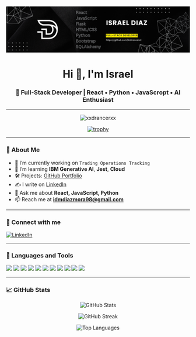 
<p align="center">
  <img src="https://github.com/XxDrancerxX/XxDrancerxX/blob/main/banner-2.png?raw=true" />
</p>


<h1 align="center">Hi 👋, I'm Israel</h1>
<h3 align="center">🚀 Full-Stack Developer | React • Python • JavaScropt • AI Enthusiast</h3>

---

<p align="center">
  <img src="https://komarev.com/ghpvc/?username=xxdrancerxx&label=Profile%20views&color=0e75b6&style=flat" alt="xxdrancerxx" />
</p>

<p align="center">
  <a href="https://github.com/ryo-ma/github-profile-trophy">
    <img src="https://github-profile-trophy.vercel.app/?username=xxdrancerxx&theme=gruvbox&margin-w=10&margin-h=15" alt="trophy" />
  </a>
</p>

---

### 🚀 About Me

- 🔭 I’m currently working on `Trading Operations Tracking`
- 🌱 I’m learning **IBM Generative AI**, **Jest**, **Cloud**
- 🛠️ Projects: [GitHub Portfolio](https://github.com/XxDrancerxX)
- ✍️ I write on [LinkedIn](https://www.linkedin.com/in/israel-diaz-241915179/)
- 💬 Ask me about **React, JavaScript, Python**
- 📫 Reach me at **idmdiazmora98@gmail.com**

---

### 🤝 Connect with me

<p align="left">
  <a href="https://www.linkedin.com/in/israel-diaz-241915179/" target="_blank">
    <img src="https://img.shields.io/badge/LinkedIn-0077B5?style=for-the-badge&logo=linkedin&logoColor=white" alt="LinkedIn"/>
  </a>
</p>

---

### 🧰 Languages and Tools

<p align="left">
  <img src="https://img.shields.io/badge/JavaScript-F7DF1E?style=for-the-badge&logo=javascript&logoColor=black"/>
  <img src="https://img.shields.io/badge/React-20232A?style=for-the-badge&logo=react&logoColor=61DAFB"/>
  <img src="https://img.shields.io/badge/Python-3776AB?style=for-the-badge&logo=python&logoColor=white"/>
  <img src="https://img.shields.io/badge/Node.js-339933?style=for-the-badge&logo=nodedotjs&logoColor=white"/>
  <img src="https://img.shields.io/badge/PostgreSQL-336791?style=for-the-badge&logo=postgresql&logoColor=white"/>
  <img src="https://img.shields.io/badge/HTML5-E34F26?style=for-the-badge&logo=html5&logoColor=white"/>
  <img src="https://img.shields.io/badge/CSS3-1572B6?style=for-the-badge&logo=css3&logoColor=white"/>
  <img src="https://img.shields.io/badge/Flask-000000?style=for-the-badge&logo=flask&logoColor=white"/>
  <img src="https://img.shields.io/badge/Jest-C21325?style=for-the-badge&logo=jest&logoColor=white"/>
  <img src="https://img.shields.io/badge/Postman-FF6C37?style=for-the-badge&logo=postman&logoColor=white"/>
  <img src="https://img.shields.io/badge/Figma-F24E1E?style=for-the-badge&logo=figma&logoColor=white"/>
</p>

---

### 📈 GitHub Stats

<p align="center">
  <img src="https://github-readme-stats.vercel.app/api?username=xxdrancerxx&show_icons=true&theme=radical" alt="GitHub Stats" />
</p>

<p align="center">
  <img src="https://github-readme-streak-stats.herokuapp.com/?user=xxdrancerxx&theme=radical" alt="GitHub Streak" />
</p>

<p align="center">
  <img src="https://github-readme-stats.vercel.app/api/top-langs?username=xxdrancerxx&layout=compact&theme=radical" alt="Top Languages" />
</p>

